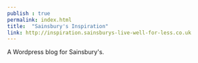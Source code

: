 ```yaml
---
publish : true
permalink: index.html
title:  "Sainsbury's Inspiration"
link: http://inspiration.sainsburys-live-well-for-less.co.uk
---
```


A Wordpress blog for Sainsbury's.

